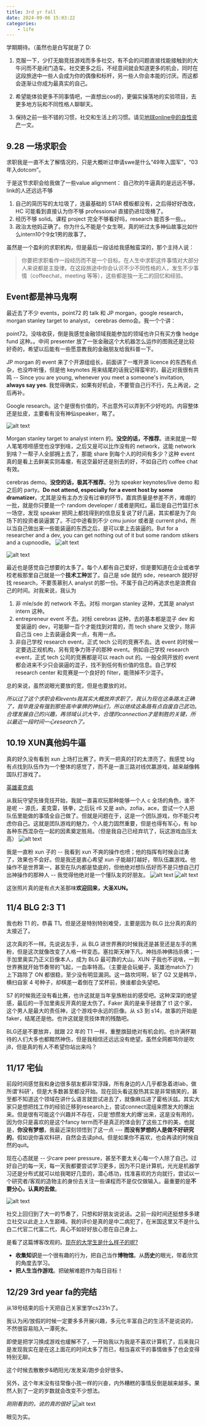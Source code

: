 ```yaml
---
title: 3rd yr fall
date: 2024-09-06 15:03:22
categories:
    - life
---
```


学期期待。（虽然也是白写就是了 D:

1. 克服一下，少打无脑竞技游戏而多多社交，有不会的问题直接找能接触到的大牛问而不是闭门造车。社交更多之后，不经意间就会知道更多的机会，同时在这段旅途中一些人会成为你的偶像和标杆，另一些人你会本能的讨厌。而这都会逐渐让你成为最真实的自己。

2. 希望能体验更多不同事情吧，一直想出cos的，更偏实操落地的实验项目，去更多地方玩和不同性格人聊聊天。

3. 保持之前一些不错的习惯，社交和生活上的习惯。请见[地球online中的良性资产](https://flappy.name/2024/05/17/%E5%9C%B0%E7%90%83online%E4%B8%AD%E7%9A%84%E8%B6%85%E8%89%AF%E6%80%A7%E8%B5%84%E4%BA%A7/)一文。

## 9.28 一场求职会

求职我是一直不太了解情况的，只是大概听过申请swe是什么“49年入国军”，“03年入dotcom”。

于是这节求职会给我做了一些value alignment： 自己吹的牛逼真的是远远不够，link的人还远远不够

1. 自己的简历写的太垃圾了，连最基础的 STAR 模板都没有，之后得好好改改，HC 可能看到直接认为你不够 professional 直接扔进垃圾桶了。 
2. 经历不够 solid。课程 project 完全不够看好吗，research 能否多一些。。 
3. 政治太他妈正确了。你为什么不能是个女生啊，真的听过太多神仙故事比如什么intern10个9女1男的故事了。

虽然是一个盈利的求职机构，但是最后一段话给我感触蛮深的，那个主持人说：

> 你要把求职看作一段经历而不是一个目标。在人生中求职这件事情对大部分人来说都是主旋律。在这段旅途中你会认识不少不同性格的人，发生不少事情（coffeechat，meeting 等等），这些都是独一无二的回忆和经验。

## Event都是神马鬼啊

最近去了不少 events，point72 的 talk 和 JP morgan，google research， morgan stanley target to analyst， cerebras demo会。我一个个讲： 

point72。没啥收获，倒是我感觉金融领域我能参加的领域也许只有买方像 hedge fund 这种。。中间 presenter 放了一张金融这个大机器怎么运作的图我还是比较好奇的，希望以后能有一些愿意教我的金融朋友给我科普一下。

JP morgan 的 event 来了个开源组组长，前面讲了一堆开源 licence 的东西有点杂，也没咋听懂，但是他 keynotes 用来结尾的话我记得蛮牢的，最近对我很有共鸣 -- Since you are young, whenever you meet a someone's invitation, **always say yes**. 我觉得确实，如果有好机会，不要管自己行不行，先上再说，之后再补。

Google research。这个是很有价值的，不出意外可以弄到不少好吃的。内容整体还是扯皮，主要看有没有神仙speaker，略了。

![alt text]( 6758b46be7970d3e70af74acac514c8.jpg)

Morgan stanley target to analyst intern 的。**没空的话，不推荐**。进来就是一帮人笔笔唠唠感觉也没学到啥，之后又是可以比作没有的 network，这能 network 到啥？一帮子人全部拥上去了，那能 share 到每个人的时间有多少？这种 event 真的是看上去鲜美实则毒瘤，有这空最好还是别去的好，不如自己约 coffee chat 有效。

cerebras demo。**没空的话，极其不推荐**。分为 speaker keynotes/live demo 和之后的 party。**Do not attend, especially for a event host by some dramatizer**。尤其是没有主办方没有过审的环节，嘉宾质量是参差不齐，难绷的一批，就是你只要是一个 random developer / 或者是网红。最后是自己竹篮打水一场空，发现 speaker 把网上都找得到的信息反复说了好几遍，其实都是为了向场下的投资者装逼罢了。不过中途看到不少 cmu junior 或者是 current phd，所以当自己做出来一些能装逼的东西之后，是可以拿上去装逼的。But for a researcher and a dev, you can get nothing out of it but some random stikers and a cupnoodle。
![alt text]( c4826dae9367c24b6615f9ccec03f45.jpg) 

![alt text]( df5e62210a8e0aa4d3905063bc3aac7.jpg)

最近也是感觉自己想要的太多了。每个人都有自己爱好，但是要知道在企业或者学校老板那里自己就是一个**技术工种**罢了。自己是 sde 就约 sde，research 就好好找 research，不要羡慕别人 analyst 的那一份。不属于自己的再追求也是浪费自己的时间。对我来说，我认为

1. 非 mle/sde 的 network 不去。对标 morgan stanley 这种，尤其是 analyst intern 这种。
2. entrepreneur event 不去。对标 cerebras 这种，去的基本都是混子 dev 和爱装逼的 dev，可能聊一百个才能找到对胃的，而 tech share 又很少，除非自己当 ceo 上去装逼会爽一点，有用一点。
3. 非自己学校 research event，正式 tech 公司的竞赛不去。选 event 的时候一定要选正规机构，另有竞争力筛子的那种 event。例如自己学校 research event，正式 tech 公司的竞赛都是可以 reach out 的。一般全网开放的 event 都会进来不少只会装逼的混子，找不到任何有价值的信息。自己学校 research center 和竞赛是一个良好的 filter，能筛掉不少混子。

总的来说，虽然说眼光要放的宽，但是也要放的对。

*所以过了这个求职会和events我其实大概放弃求职了，我认为现在这条路太正确了，我毕竟没有强到那些高中拿牌的神仙们，所以继续这条路有点自废自己武功。合理发展自己的兴趣，再领域认识大牛，合理的connection才是制胜的关键，所以最近一段时间一心research了。*

## 10.19 XUN真他妈牛逼

真的好久没有看到 xun 上场打比赛了。昨天一把真的打的太漂亮了。我感觉 blg 有点找到队伍作为一个整体的感觉了，而不是一直三路对线优赢游戏，越来越像韩国队打游戏了。

[英雄麦克疯](https://www.bilibili.com/video/BV1exCoYeE3T/?)

从我玩守望先锋竞技开始，我就一直喜欢玩那种能够一个人 c 全场的角色，谁不是呢 -- 源氏，麦克雷，铁拳，之后玩 r6 又是 ash，zofia，ace，尝试一个人把队伍里能做的事情全自己做了。但就是问题在于，这是一个团队游戏，你不能只考虑你自己。这就是团队游戏的魅力，个人能力固然重要，但是也得有军心，有 bp 各种东西混杂在一起的因素奠定胜局。（但是我自己已经弃坑了，玩这游戏血压太高）
![alt text]( image-2.png)

我是一直粉 xun 子的 -- 我看到 xun 不爽的操作也喷；他的指挥有时候会过勇了，效果也不会好。但是我还是衷心希望 xun 子能越打越好，带队伍赢游戏。他操作不是世界第一，甚至在队内都是垫底的，但他绝对想队伍好而不是只想自己打出神操作的那种人 -- 我觉得他绝对是一个懂队友的好朋友。
![alt text]( image-4.png) 
![alt text]( image-5.png)

这张照片真的是有点大圣那味**欢迎回来，大圣XUN。**

## 11/4 BLG 2:3 T1

我也粉 T1 的，恭喜 T1。但是还是特别特别难受，主要是因为 BLG 比分真的真的太接近了。

这次真的不一样。先说说左手，从 BLG 进世界赛的时候我还是甚至还是左手的黑粉，但是这次就像改变了人格一样变态。塞拉斯天神下凡，神挡杀神佛挡杀佛；一手加里奥实乃正义巨像本人，成为 BLG 最可靠的大山。XUN 子我也不说啥，一到世界赛就开始节奏带的飞起，一血率特高。（主要是会玩蝎子，英雄池match了）上下路除了 ON 都很稳，至少没有明显漏洞。这一路坎坷啊，斩了 G2 又是韩华，横扫自家 4 号种子，却棋差一着倒在了奖杯前，换谁都会失望吧。

S7 的时候我还没有看比赛，也许这就是当年皇族粉丝的感受吧。这种深深的绝望感，最后的一手加里奥反开真的是太伤了。Faker 真的是亲手拯救了 t1 这个家，这个男人是最大的责任神，这个游戏中永远的巨像。从 s3 到 s14，故事的开始是 faker，结尾还是他。也许这就是竞技体育的残酷吧。

BLG还是不要放弃，就跟 22 年的 T1 一样，重整旗鼓绝对有机会的。也许满怀期待的人们大多也都黯然神伤，但是我相信还远远没有绝望。虽然全网都骂你是吹j8，但是真的有人不希望你站出来吗？

## 11/17 宅仙

前段时间感觉我和身边很多朋友都非常浮躁，所有身边的人几乎都急着进lab，做所谓'科研'，但是大多数甚至都没开始。现在回头看这股热其实是非常搞笑的，甚至都不知道这个领域在讲什么语言就尝试进去了，就像麻瓜进了霍格沃兹。其实大家只是想把找工作的经验迁移到research上，尝试connect混组来攒发大的爆出来。但是很有可能这个兴趣并不存在，只是‘想攒发大的爆’出来，这是没有用的，因为你只是喜欢的是这个fancy term而不是真正的体会到了这些工作的美，也就是，**你没有梦想**，我最近深刻领悟到了这一点 --- **而没有梦想的人是做不好研究的**。假如说你喜欢科研，自然会去读phd。但是如果你不喜欢，也会再读的时候自然的quit。

现在心态就是 -- 少care peer pressure，甚至不要太关心每一个人除了自己。过好自己的每一天，每一天我都要尝试学习更多，因为不只是计算机，光光是机器学习还是分布式就可以给我喝好几壶的，潜心练功，找准喜欢的方向就行，尝试以一个研究者/客观的造物主的身份去关注一些课程而不是仅仅做输入。最重要的是**不要分心，认真的去做**。

![alt text]( image-6.png)

社交上回归到了大一的节奏了，只想和好朋友说说话。之前一段时间还挺想多多建立社交以此走上人生巅峰。我的评价是真的是中二病犯了，在米国这里又不是什么白二代官二代富二代，真心不如好好放心思在自己身上。

是看了这篇博客改观的。[现在的大学生是什么样子的呢?](https://www.zhihu.com/question/623983985/answer/11042537772)

- **收集知识**是一个很有趣的行为，把自己当作**博物馆**。从**历史**的眼光，带着欣赏的角度去学习。
- **把人生当作游戏**。把破解难题作为每日目标！

## 12/29 3rd year fa的完结

从18号结束的后十天把自己关家里学cs231n了。

我认为闲/放假的时候一定要多多开展兴趣，多元化丰富自己的生活不是说说的，不然很容易陷入一潭死水。

即使是把学习换成游戏也缓解不了，一开始我以为我是不喜欢计算机了，后来我只是发现我实在是在这上面花的时间太多了而已，相当喜欢干的事情做多了也会变得特别无聊。

这个时候去散散步&晒阳光/发发呆/跑步会好很多。

另外，这个年末没有往常像小孩一样的兴奋，内外糟糕的事情反倒是越来越多。果然人到了一定的岁数就会改变不少想法。

*刚刚看到的，说的真的很好*
![alt text]( image-1.png)

眼见为实。